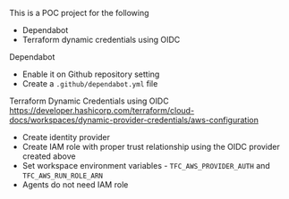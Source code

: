 This is a POC project for the following
- Dependabot
- Terraform dynamic credentials using OIDC

Dependabot
- Enable it on Github repository setting
- Create a `.github/dependabot.yml` file

Terraform Dynamic Credentials using OIDC
https://developer.hashicorp.com/terraform/cloud-docs/workspaces/dynamic-provider-credentials/aws-configuration
- Create identity provider
- Create IAM role with proper trust relationship using the OIDC provider created above
- Set workspace environment variables - `TFC_AWS_PROVIDER_AUTH` and `TFC_AWS_RUN_ROLE_ARN`
- Agents do not need IAM role
